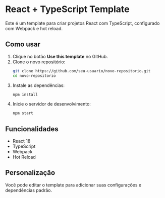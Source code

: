 # React + TypeScript Template

Este é um template para criar projetos React com TypeScript, configurado com Webpack e hot reload.

## Como usar

1. Clique no botão **Use this template** no GitHub.
2. Clone o novo repositório:
   ```bash
   git clone https://github.com/seu-usuario/novo-repositorio.git
   cd novo-repositorio
3. Instale as dependências:
   ```bash
   npm install
4. Inicie o servidor de desenvolvimento:
   ```bash
   npm start

## Funcionalidades

- React 18
- TypeScript
- Webpack
- Hot Reload

## Personalização

Você pode editar o template para adicionar suas configurações e dependências padrão.
